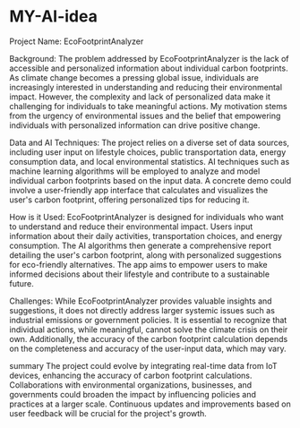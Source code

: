 # MY-AI-idea
Project Name: EcoFootprintAnalyzer

Background:
The problem addressed by EcoFootprintAnalyzer is the lack of accessible and personalized information about individual carbon footprints. As climate change becomes a pressing global issue, individuals are increasingly interested in understanding and reducing their environmental impact. However, the complexity and lack of personalized data make it challenging for individuals to take meaningful actions. My motivation stems from the urgency of environmental issues and the belief that empowering individuals with personalized information can drive positive change.

Data and AI Techniques:
The project relies on a diverse set of data sources, including user input on lifestyle choices, public transportation data, energy consumption data, and local environmental statistics. AI techniques such as machine learning algorithms will be employed to analyze and model individual carbon footprints based on the input data. A concrete demo could involve a user-friendly app interface that calculates and visualizes the user's carbon footprint, offering personalized tips for reducing it.

How is it Used:
EcoFootprintAnalyzer is designed for individuals who want to understand and reduce their environmental impact. Users input information about their daily activities, transportation choices, and energy consumption. The AI algorithms then generate a comprehensive report detailing the user's carbon footprint, along with personalized suggestions for eco-friendly alternatives. The app aims to empower users to make informed decisions about their lifestyle and contribute to a sustainable future.

Challenges:
While EcoFootprintAnalyzer provides valuable insights and suggestions, it does not directly address larger systemic issues such as industrial emissions or government policies. It is essential to recognize that individual actions, while meaningful, cannot solve the climate crisis on their own. Additionally, the accuracy of the carbon footprint calculation depends on the completeness and accuracy of the user-input data, which may vary.

summary
The project could evolve by integrating real-time data from IoT devices, enhancing the accuracy of carbon footprint calculations. Collaborations with environmental organizations, businesses, and governments could broaden the impact by influencing policies and practices at a larger scale. Continuous updates and improvements based on user feedback will be crucial for the project's growth.
